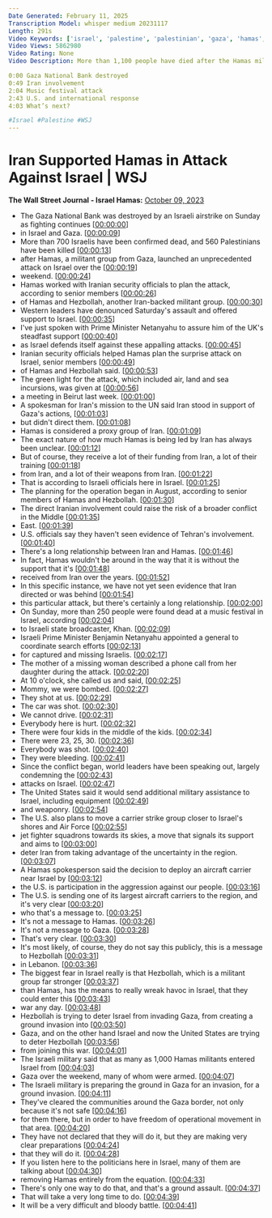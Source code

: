 ```yaml
---
Date Generated: February 11, 2025
Transcription Model: whisper medium 20231117
Length: 291s
Video Keywords: ['israel', 'palestine', 'palestinian', 'gaza', 'hamas', 'militants', 'militancy', 'terrorism', 'terror', 'war', 'conflict', "what's news", 'middle east', 'mideast', 'airstrikes', 'death', 'destruction', 'civilian deaths', 'iran', 'hezbollah', 'lebanon']
Video Views: 5862980
Video Rating: None
Video Description: More than 1,100 people have died after the Hamas militant group launched a surprise attack on Israel over the weekend. Iranian officials helped Hamas plan the attack, giving a green-light to the assault at a meeting in Beirut on Monday, according to senior members of Hamas and Hezbollah. 

0:00 Gaza National Bank destroyed 
0:49 Iran involvement 
2:04 Music festival attack
2:43 U.S. and international response
4:03 What’s next?

#Israel #Palestine #WSJ
---
```


# Iran Supported Hamas in Attack Against Israel | WSJ
**The Wall Street Journal - Israel Hamas:** [October 09, 2023](https://www.youtube.com/watch?v=r_e1ytlC5Vo)
*  The Gaza National Bank was destroyed by an Israeli airstrike on Sunday as fighting continues [[00:00:00](https://www.youtube.com/watch?v=r_e1ytlC5Vo&t=0.0s)]
*  in Israel and Gaza. [[00:00:09](https://www.youtube.com/watch?v=r_e1ytlC5Vo&t=9.32s)]
*  More than 700 Israelis have been confirmed dead, and 560 Palestinians have been killed [[00:00:13](https://www.youtube.com/watch?v=r_e1ytlC5Vo&t=13.96s)]
*  after Hamas, a militant group from Gaza, launched an unprecedented attack on Israel over the [[00:00:19](https://www.youtube.com/watch?v=r_e1ytlC5Vo&t=19.16s)]
*  weekend. [[00:00:24](https://www.youtube.com/watch?v=r_e1ytlC5Vo&t=24.52s)]
*  Hamas worked with Iranian security officials to plan the attack, according to senior members [[00:00:26](https://www.youtube.com/watch?v=r_e1ytlC5Vo&t=26.16s)]
*  of Hamas and Hezbollah, another Iran-backed militant group. [[00:00:30](https://www.youtube.com/watch?v=r_e1ytlC5Vo&t=30.64s)]
*  Western leaders have denounced Saturday's assault and offered support to Israel. [[00:00:35](https://www.youtube.com/watch?v=r_e1ytlC5Vo&t=35.88s)]
*  I've just spoken with Prime Minister Netanyahu to assure him of the UK's steadfast support [[00:00:40](https://www.youtube.com/watch?v=r_e1ytlC5Vo&t=40.2s)]
*  as Israel defends itself against these appalling attacks. [[00:00:45](https://www.youtube.com/watch?v=r_e1ytlC5Vo&t=45.0s)]
*  Iranian security officials helped Hamas plan the surprise attack on Israel, senior members [[00:00:49](https://www.youtube.com/watch?v=r_e1ytlC5Vo&t=49.04s)]
*  of Hamas and Hezbollah said. [[00:00:53](https://www.youtube.com/watch?v=r_e1ytlC5Vo&t=53.56s)]
*  The green light for the attack, which included air, land and sea incursions, was given at [[00:00:56](https://www.youtube.com/watch?v=r_e1ytlC5Vo&t=56.32s)]
*  a meeting in Beirut last week. [[00:01:00](https://www.youtube.com/watch?v=r_e1ytlC5Vo&t=60.92s)]
*  A spokesman for Iran's mission to the UN said Iran stood in support of Gaza's actions, [[00:01:03](https://www.youtube.com/watch?v=r_e1ytlC5Vo&t=63.480000000000004s)]
*  but didn't direct them. [[00:01:08](https://www.youtube.com/watch?v=r_e1ytlC5Vo&t=68.4s)]
*  Hamas is considered a proxy group of Iran. [[00:01:09](https://www.youtube.com/watch?v=r_e1ytlC5Vo&t=69.88s)]
*  The exact nature of how much Hamas is being led by Iran has always been unclear. [[00:01:12](https://www.youtube.com/watch?v=r_e1ytlC5Vo&t=72.96000000000001s)]
*  But of course, they receive a lot of their funding from Iran, a lot of their training [[00:01:18](https://www.youtube.com/watch?v=r_e1ytlC5Vo&t=78.80000000000001s)]
*  from Iran, and a lot of their weapons from Iran. [[00:01:22](https://www.youtube.com/watch?v=r_e1ytlC5Vo&t=82.84s)]
*  That is according to Israeli officials here in Israel. [[00:01:25](https://www.youtube.com/watch?v=r_e1ytlC5Vo&t=85.72s)]
*  The planning for the operation began in August, according to senior members of Hamas and Hezbollah. [[00:01:30](https://www.youtube.com/watch?v=r_e1ytlC5Vo&t=90.08s)]
*  The direct Iranian involvement could raise the risk of a broader conflict in the Middle [[00:01:35](https://www.youtube.com/watch?v=r_e1ytlC5Vo&t=95.28s)]
*  East. [[00:01:39](https://www.youtube.com/watch?v=r_e1ytlC5Vo&t=99.44s)]
*  U.S. officials say they haven't seen evidence of Tehran's involvement. [[00:01:40](https://www.youtube.com/watch?v=r_e1ytlC5Vo&t=100.44s)]
*  There's a long relationship between Iran and Hamas. [[00:01:46](https://www.youtube.com/watch?v=r_e1ytlC5Vo&t=106.16s)]
*  In fact, Hamas wouldn't be around in the way that it is without the support that it's [[00:01:48](https://www.youtube.com/watch?v=r_e1ytlC5Vo&t=108.6s)]
*  received from Iran over the years. [[00:01:52](https://www.youtube.com/watch?v=r_e1ytlC5Vo&t=112.75999999999999s)]
*  In this specific instance, we have not yet seen evidence that Iran directed or was behind [[00:01:54](https://www.youtube.com/watch?v=r_e1ytlC5Vo&t=114.55999999999999s)]
*  this particular attack, but there's certainly a long relationship. [[00:02:00](https://www.youtube.com/watch?v=r_e1ytlC5Vo&t=120.66s)]
*  On Sunday, more than 250 people were found dead at a music festival in Israel, according [[00:02:04](https://www.youtube.com/watch?v=r_e1ytlC5Vo&t=124.84s)]
*  to Israeli state broadcaster, Khan. [[00:02:09](https://www.youtube.com/watch?v=r_e1ytlC5Vo&t=129.92s)]
*  Israeli Prime Minister Benjamin Netanyahu appointed a general to coordinate search efforts [[00:02:13](https://www.youtube.com/watch?v=r_e1ytlC5Vo&t=133.24s)]
*  for captured and missing Israelis. [[00:02:17](https://www.youtube.com/watch?v=r_e1ytlC5Vo&t=137.66s)]
*  The mother of a missing woman described a phone call from her daughter during the attack. [[00:02:20](https://www.youtube.com/watch?v=r_e1ytlC5Vo&t=140.57999999999998s)]
*  At 10 o'clock, she called us and said, [[00:02:25](https://www.youtube.com/watch?v=r_e1ytlC5Vo&t=145.06s)]
*  Mommy, we were bombed. [[00:02:27](https://www.youtube.com/watch?v=r_e1ytlC5Vo&t=147.38s)]
*  They shot at us. [[00:02:29](https://www.youtube.com/watch?v=r_e1ytlC5Vo&t=149.18s)]
*  The car was shot. [[00:02:30](https://www.youtube.com/watch?v=r_e1ytlC5Vo&t=150.46s)]
*  We cannot drive. [[00:02:31](https://www.youtube.com/watch?v=r_e1ytlC5Vo&t=151.46s)]
*  Everybody here is hurt. [[00:02:32](https://www.youtube.com/watch?v=r_e1ytlC5Vo&t=152.46s)]
*  There were four kids in the middle of the kids. [[00:02:34](https://www.youtube.com/watch?v=r_e1ytlC5Vo&t=154.46s)]
*  There were 23, 25, 30. [[00:02:36](https://www.youtube.com/watch?v=r_e1ytlC5Vo&t=156.85999999999999s)]
*  Everybody was shot. [[00:02:40](https://www.youtube.com/watch?v=r_e1ytlC5Vo&t=160.38s)]
*  They were bleeding. [[00:02:41](https://www.youtube.com/watch?v=r_e1ytlC5Vo&t=161.66s)]
*  Since the conflict began, world leaders have been speaking out, largely condemning the [[00:02:43](https://www.youtube.com/watch?v=r_e1ytlC5Vo&t=163.86s)]
*  attacks on Israel. [[00:02:47](https://www.youtube.com/watch?v=r_e1ytlC5Vo&t=167.82000000000002s)]
*  The United States said it would send additional military assistance to Israel, including equipment [[00:02:49](https://www.youtube.com/watch?v=r_e1ytlC5Vo&t=169.74s)]
*  and weaponry. [[00:02:54](https://www.youtube.com/watch?v=r_e1ytlC5Vo&t=174.38000000000002s)]
*  The U.S. also plans to move a carrier strike group closer to Israel's shores and Air Force [[00:02:55](https://www.youtube.com/watch?v=r_e1ytlC5Vo&t=175.86s)]
*  jet fighter squadrons towards its skies, a move that signals its support and aims to [[00:03:00](https://www.youtube.com/watch?v=r_e1ytlC5Vo&t=180.62s)]
*  deter Iran from taking advantage of the uncertainty in the region. [[00:03:07](https://www.youtube.com/watch?v=r_e1ytlC5Vo&t=187.34s)]
*  A Hamas spokesperson said the decision to deploy an aircraft carrier near Israel by [[00:03:12](https://www.youtube.com/watch?v=r_e1ytlC5Vo&t=192.17999999999998s)]
*  the U.S. is participation in the aggression against our people. [[00:03:16](https://www.youtube.com/watch?v=r_e1ytlC5Vo&t=196.54s)]
*  The U.S. is sending one of its largest aircraft carriers to the region, and it's very clear [[00:03:20](https://www.youtube.com/watch?v=r_e1ytlC5Vo&t=200.57999999999998s)]
*  who that's a message to. [[00:03:25](https://www.youtube.com/watch?v=r_e1ytlC5Vo&t=205.26s)]
*  It's not a message to Hamas. [[00:03:26](https://www.youtube.com/watch?v=r_e1ytlC5Vo&t=206.5s)]
*  It's not a message to Gaza. [[00:03:28](https://www.youtube.com/watch?v=r_e1ytlC5Vo&t=208.45999999999998s)]
*  That's very clear. [[00:03:30](https://www.youtube.com/watch?v=r_e1ytlC5Vo&t=210.26s)]
*  It's most likely, of course, they do not say this publicly, this is a message to Hezbollah [[00:03:31](https://www.youtube.com/watch?v=r_e1ytlC5Vo&t=211.5s)]
*  in Lebanon. [[00:03:36](https://www.youtube.com/watch?v=r_e1ytlC5Vo&t=216.42s)]
*  The biggest fear in Israel really is that Hezbollah, which is a militant group far stronger [[00:03:37](https://www.youtube.com/watch?v=r_e1ytlC5Vo&t=217.42s)]
*  than Hamas, has the means to really wreak havoc in Israel, that they could enter this [[00:03:43](https://www.youtube.com/watch?v=r_e1ytlC5Vo&t=223.26s)]
*  war any day. [[00:03:48](https://www.youtube.com/watch?v=r_e1ytlC5Vo&t=228.33999999999997s)]
*  Hezbollah is trying to deter Israel from invading Gaza, from creating a ground invasion into [[00:03:50](https://www.youtube.com/watch?v=r_e1ytlC5Vo&t=230.33999999999997s)]
*  Gaza, and on the other hand Israel and now the United States are trying to deter Hezbollah [[00:03:56](https://www.youtube.com/watch?v=r_e1ytlC5Vo&t=236.17999999999998s)]
*  from joining this war. [[00:04:01](https://www.youtube.com/watch?v=r_e1ytlC5Vo&t=241.61999999999998s)]
*  The Israeli military said that as many as 1,000 Hamas militants entered Israel from [[00:04:03](https://www.youtube.com/watch?v=r_e1ytlC5Vo&t=243.14s)]
*  Gaza over the weekend, many of whom were armed. [[00:04:07](https://www.youtube.com/watch?v=r_e1ytlC5Vo&t=247.57999999999998s)]
*  The Israeli military is preparing the ground in Gaza for an invasion, for a ground invasion. [[00:04:11](https://www.youtube.com/watch?v=r_e1ytlC5Vo&t=251.14s)]
*  They've cleared the communities around the Gaza border, not only because it's not safe [[00:04:16](https://www.youtube.com/watch?v=r_e1ytlC5Vo&t=256.26s)]
*  for them there, but in order to have freedom of operational movement in that area. [[00:04:20](https://www.youtube.com/watch?v=r_e1ytlC5Vo&t=260.38s)]
*  They have not declared that they will do it, but they are making very clear preparations [[00:04:24](https://www.youtube.com/watch?v=r_e1ytlC5Vo&t=264.09999999999997s)]
*  that they will do it. [[00:04:28](https://www.youtube.com/watch?v=r_e1ytlC5Vo&t=268.58s)]
*  If you listen here to the politicians here in Israel, many of them are talking about [[00:04:30](https://www.youtube.com/watch?v=r_e1ytlC5Vo&t=270.02s)]
*  removing Hamas entirely from the equation. [[00:04:33](https://www.youtube.com/watch?v=r_e1ytlC5Vo&t=273.86s)]
*  There's only one way to do that, and that's a ground assault. [[00:04:37](https://www.youtube.com/watch?v=r_e1ytlC5Vo&t=277.14s)]
*  That will take a very long time to do. [[00:04:39](https://www.youtube.com/watch?v=r_e1ytlC5Vo&t=279.86s)]
*  It will be a very difficult and bloody battle. [[00:04:41](https://www.youtube.com/watch?v=r_e1ytlC5Vo&t=281.78s)]
